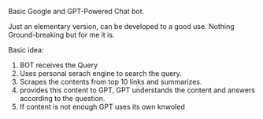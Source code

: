 Basic Google and GPT-Powered Chat bot. 

Just an elementary version, can be developed to a good use. Nothing Ground-breaking but for me it is. 

Basic idea:

1. BOT receives the Query
2. Uses personal serach engine to search the query.
3. Scrapes the contents from top 10 links and summarizes.
4. provides this content to GPT, GPT understands the content and answers according to the question.
5. If content is not enough GPT uses its own knwoled
